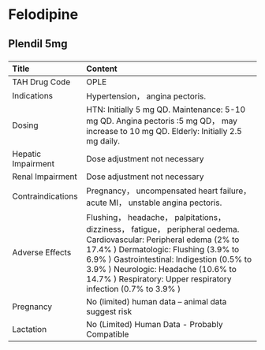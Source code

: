 # Felodipine

## Plendil 5mg

##### 

| Title              | Content                                                                                                                                                                                                                                                                                                            |
|:-------------------|:-------------------------------------------------------------------------------------------------------------------------------------------------------------------------------------------------------------------------------------------------------------------------------------------------------------------|
| TAH Drug Code      | OPLE                                                                                                                                                                                                                                                                                                               |
| Indications        | Hypertension， angina pectoris.                                                                                                                                                                                                                                                                                    |
| Dosing             | HTN: Initially 5 mg QD. Maintenance: 5-10 mg QD. Angina pectoris :5 mg QD， may increase to 10 mg QD. Elderly: Initially 2.5 mg daily.                                                                                                                                                                             |
| Hepatic Impairment | Dose adjustment not necessary                                                                                                                                                                                                                                                                                      |
| Renal Impairment   | Dose adjustment not necessary                                                                                                                                                                                                                                                                                      |
| Contraindications  | Pregnancy， uncompensated heart failure， acute MI， unstable angina pectoris.                                                                                                                                                                                                                                     |
| Adverse Effects    | Flushing， headache， palpitations， dizziness， fatigue， peripheral oedema. Cardiovascular: Peripheral edema (2% to 17.4% ) Dermatologic: Flushing (3.9% to 6.9% ) Gastrointestinal: Indigestion (0.5% to 3.9% ) Neurologic: Headache (10.6% to 14.7% ) Respiratory: Upper respiratory infection (0.7% to 3.9% ) |
| Pregnancy          | No (limited) human data – animal data suggest risk                                                                                                                                                                                                                                                                 |
| Lactation          | No (Limited) Human Data - Probably Compatible                                                                                                                                                                                                                                                                      |

